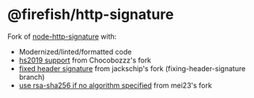 # @firefish/http-signature

Fork of [node-http-signature](https://github.com/joyent/node-http-signature) with:

- Modernized/linted/formatted code
- [hs2019 support](https://github.com/joyent/node-http-signature/pull/116) from Chocobozzz's fork
- [fixed header signature](https://github.com/jackschip/node-http-signature/tree/fixing-header-signature) from jackschip's fork (fixing-header-signature branch)
- [use rsa-sha256 if no algorithm specified](https://github.com/mei23/node-http-signature/pull/4) from mei23's fork